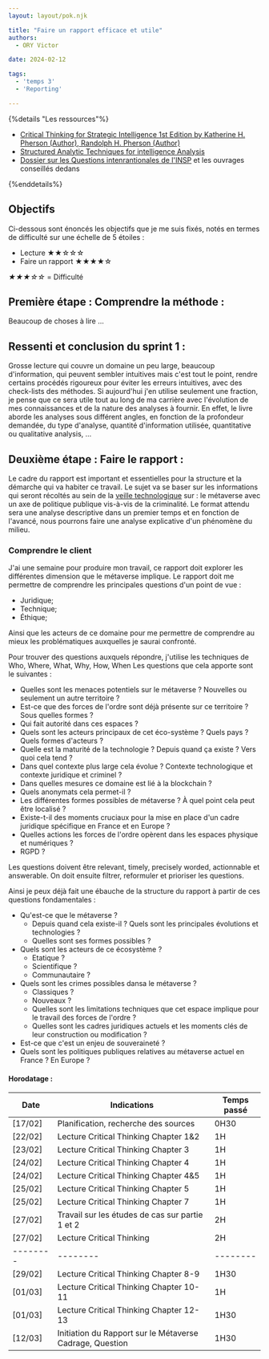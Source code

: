 ```yaml
---
layout: layout/pok.njk

title: "Faire un rapport efficace et utile"
authors:
  - ORY Victor

date: 2024-02-12

tags:
  - 'temps 3'
  - 'Reporting'

---
```


{%details "Les ressources"%}

- [Critical Thinking for Strategic Intelligence 1st Edition by Katherine H. Pherson (Author), Randolph H. Pherson (Author)](https://annas-archive.org/md5/dc09a24a8c898755cc3a44f5ef9bef1a)
- [Structured Analytic Techniques for intelligence Analysis](https://annas-archive.org/md5/4b471d4010a7e04bea7616d0cc25455d)
- [Dossier sur les Questions intenrantionales de l'INSP](https://documentation.insp.gouv.fr/insp/doc/SYRACUSE/370230/questions-internationales-enjeux-globaux) et les ouvrages conseillés dedans

{%enddetails%}

## Objectifs

Ci-dessous sont énoncés les objectifs que je me suis fixés, notés en termes de difficulté sur une échelle de 5 étoiles :

- Lecture ★★☆☆☆
- Faire un rapport ★★★★☆

*★★★☆☆* = Difficulté

## Première étape : Comprendre la méthode :

Beaucoup de choses à lire ... 

## Ressenti et conclusion du sprint 1 :

Grosse lecture qui couvre un domaine un peu large, beaucoup d'information, qui peuvent sembler intuitives mais c'est tout le point, rendre certains procédés rigoureux pour éviter les erreurs intuitives, avec des check-lists des méthodes.
Si aujourd'hui j'en utilise seulement une fraction, je pense que ce sera utile tout au long de ma carrière avec l'évolution de mes connaissances et de la nature des analyses à fournir. En effet, le livre aborde les analyses sous différent angles, en fonction de la profondeur demandée, du type d'analyse, quantité d'information utilisée, quantitative ou qualitative analysis, ...

## Deuxième étape : Faire le rapport :

Le cadre du rapport est important et essentielles pour la structure et la démarche qui va habiter ce travail.
Le sujet va se baser sur les informations qui seront récoltés au sein de la [veille technologique](../mon/VeilleTechno.md) sur : le métaverse avec un axe de politique publique vis-à-vis de la criminalité.
Le format attendu sera une analyse descriptive dans un premier temps et en fonction de l'avancé, nous pourrons faire une analyse explicative d'un phénomène du milieu.

### Comprendre le client 

J'ai une semaine pour produire mon travail, ce rapport doit explorer les différentes dimension que le métaverse implique. Le rapport doit me permettre de comprendre les principales questions d'un point de vue :

- Juridique;
- Technique;
- Éthique;

Ainsi que les acteurs de ce domaine pour me permettre de comprendre au mieux les problématiques auxquelles je saurai confronté.

Pour trouver des questions auxquels répondre, j'utilise les techniques de Who, Where, What, Why, How, When
Les questions que cela apporte sont le suivantes :

- Quelles sont les menaces potentiels sur le métaverse ? Nouvelles ou seulement un autre territoire ?
- Est-ce que des forces de l'ordre sont déjà présente sur ce territoire ? Sous quelles formes ?
- Qui fait autorité dans ces espaces ? 
- Quels sont les acteurs principaux de cet éco-système ? Quels pays ? Quels formes d'acteurs ?
- Quelle est la maturité de la technologie ? Depuis quand ça existe ? Vers quoi cela tend ?
- Dans quel contexte plus large cela évolue ? Contexte technologique et contexte juridique et criminel ?
- Dans quelles mesures ce domaine est lié à la blockchain ?
- Quels anonymats cela permet-il ?
- Les différentes formes possibles de métaverse ? À quel point cela peut être localisé ?
- Existe-t-il des moments cruciaux pour la mise en place d'un cadre juridique spécifique en France et en Europe ?
- Quelles actions les forces de l'ordre opèrent dans les espaces physique et numériques ?
- RGPD ?

Les questions doivent être relevant, timely, precisely worded, actionnable et answerable.
On doit ensuite filtrer, reformuler et prioriser les questions.

Ainsi je peux déjà fait une ébauche de la structure du rapport à partir de ces questions fondamentales :

- Qu'est-ce que le métaverse ?
  - Depuis quand cela existe-il ? Quels sont les principales évolutions et technologies ?
  - Quelles sont ses formes possibles ?
- Quels sont les acteurs de ce écosystème ?
  - Etatique ?
  - Scientifique ?
  - Communautaire ?
- Quels sont les crimes possibles dansa le métaverse ?
  - Classiques ?
  - Nouveaux ?
  - Quelles sont les limitations techniques que cet espace implique pour le travail des forces de l'ordre ?
  - Quelles sont les cadres juridiques actuels et les moments clés de leur construction ou modification ?
- Est-ce que c'est un enjeu de souveraineté ?
- Quels sont les politiques publiques relatives au métaverse actuel en France ? En Europe ?

#### Horodatage :

| Date | Indications | Temps passé |
| -------- | -------- |-------- |
|[17/02] | Planification, recherche des sources  | 0H30 |
|[22/02] | Lecture Critical Thinking Chapter 1&2 | 1H |
|[23/02] | Lecture Critical Thinking Chapter 3 | 1H |
|[24/02] | Lecture Critical Thinking Chapter 4 | 1H |
|[24/02] | Lecture Critical Thinking Chapter 4&5 | 1H |
|[25/02] | Lecture Critical Thinking Chapter 5 | 1H |
|[25/02] | Lecture Critical Thinking Chapter 7 | 1H |
|[27/02] | Travail sur les études de cas sur partie 1 et 2 | 2H |
|[27/02] | Lecture Critical Thinking  | 2H |
| -------- | -------- |-------- |
|[29/02] | Lecture Critical Thinking Chapter 8-9 | 1H30 |
|[01/03] | Lecture Critical Thinking Chapter 10-11 | 1H |
|[01/03] | Lecture Critical Thinking Chapter 12-13 | 1H30 |
|[12/03] | Initiation du Rapport sur le Métaverse Cadrage, Question| 1H30 |